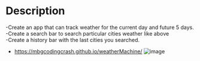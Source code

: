<h1>Description</h1>

-Create an app that can track weather for the current day and future 5 days. </br>
-Create a search bar to search particular cities weather like above</br>
-Create a history bar with the last cities you searched.</br>
- https://mbgcodingcrash.github.io/weatherMachine/
![image](https://user-images.githubusercontent.com/102705728/170912506-ad9d4aa6-7453-45bd-a400-3f2a541d0726.png)
